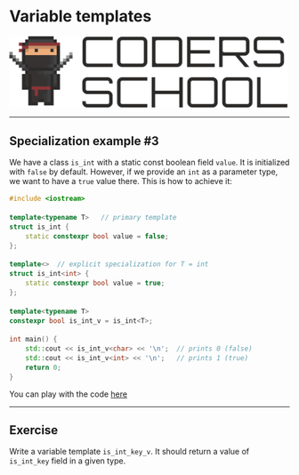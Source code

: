 <!-- .slide: data-background="#111111" -->

# Variable templates

<a href="https://coders.school">
    <img width="500" src="../img/coders_school_logo.png" alt="Coders School" class="plain">
</a>

___

<!-- .slide: style="font-size: .8em" -->

## Specialization example #3

We have a class `is_int` with a static const boolean field `value`. It is initialized with `false` by default. However, if we provide an `int` as a parameter type, we want to have a `true` value there. This is how to achieve it:

```c++
#include <iostream>

template<typename T>   // primary template
struct is_int {
    static constexpr bool value = false;
};

template<>  // explicit specialization for T = int
struct is_int<int> {
    static constexpr bool value = true;
};

template<typename T>
constexpr bool is_int_v = is_int<T>;

int main() {
    std::cout << is_int_v<char> << '\n';  // prints 0 (false)
    std::cout << is_int_v<int> << '\n';   // prints 1 (true)
    return 0;
}
```
<!-- .element: style="font-size: .65em" -->

You can play with the code [here](https://ideone.com/fork/LEIx7e)

___

## Exercise

Write a variable template `is_int_key_v`. It should return a value of `is_int_key` field in a given type.
